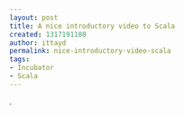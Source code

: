 ```yaml
---
layout: post
title: A nice introductory video to Scala
created: 1317191180
author: ittayd
permalink: nice-introductory-video-scala
tags:
- Incubator
- Scala
---
```

<p>.</p>
